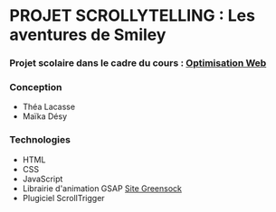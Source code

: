 
# PROJET SCROLLYTELLING : Les aventures de Smiley
### Projet scolaire dans le cadre du cours : [Optimisation Web](https://tim-montmorency.com/timdoc/582-424MO/projet-scrollytelling/)
### Conception 
* Théa Lacasse
* Maïka Désy
### Technologies
* HTML
* CSS
* JavaScript
* Librairie d'animation GSAP [Site Greensock](https://greensock.com/docs/v3/Installation#download)
* Plugiciel ScrollTrigger
